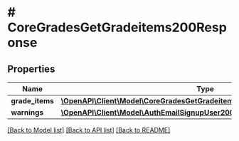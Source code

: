 # # CoreGradesGetGradeitems200Response

## Properties

Name | Type | Description | Notes
------------ | ------------- | ------------- | -------------
**grade_items** | [**\OpenAPI\Client\Model\CoreGradesGetGradeitems200ResponseGradeItemsInner[]**](CoreGradesGetGradeitems200ResponseGradeItemsInner.md) |  |
**warnings** | [**\OpenAPI\Client\Model\AuthEmailSignupUser200ResponseWarningsInner[]**](AuthEmailSignupUser200ResponseWarningsInner.md) |  | [optional]

[[Back to Model list]](../../README.md#models) [[Back to API list]](../../README.md#endpoints) [[Back to README]](../../README.md)
